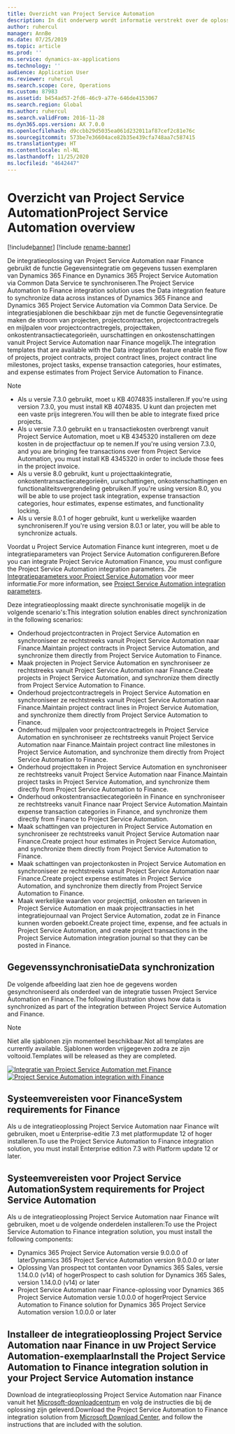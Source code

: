 ```yaml
---
title: Overzicht van Project Service Automation
description: In dit onderwerp wordt informatie verstrekt over de oplossing voor integratie van Dynamics 365 Project Service Automation naar Dynamics 365 Finance.
author: ruhercul
manager: AnnBe
ms.date: 07/25/2019
ms.topic: article
ms.prod: ''
ms.service: dynamics-ax-applications
ms.technology: ''
audience: Application User
ms.reviewer: ruhercul
ms.search.scope: Core, Operations
ms.custom: 87983
ms.assetid: b454ad57-2fd6-46c9-a77e-646de4153067
ms.search.region: Global
ms.author: ruhercul
ms.search.validFrom: 2016-11-28
ms.dyn365.ops.version: AX 7.0.0
ms.openlocfilehash: d9ccbb29d5035ea061d232011af87cef2c81e76c
ms.sourcegitcommit: 573be7e36604ace82b35e439cfa748aa7c587415
ms.translationtype: HT
ms.contentlocale: nl-NL
ms.lasthandoff: 11/25/2020
ms.locfileid: "4642447"
---
```

# <a name="project-service-automation-overview"></a><span data-ttu-id="3616e-103">Overzicht van Project Service Automation</span><span class="sxs-lookup"><span data-stu-id="3616e-103">Project Service Automation overview</span></span>

[!include[banner](../includes/banner.md)]
[!include [rename-banner](~/includes/cc-data-platform-banner.md)]

<span data-ttu-id="3616e-104">De integratieoplossing van Project Service Automation naar Finance gebruikt de functie Gegevensintegratie om gegevens tussen exemplaren van Dynamics 365 Finance en Dynamics 365 Project Service Automation via Common Data Service te synchroniseren.</span><span class="sxs-lookup"><span data-stu-id="3616e-104">The Project Service Automation to Finance integration solution uses the Data integration feature to synchronize data across instances of Dynamics 365 Finance and Dynamics 365 Project Service Automation via Common Data Service.</span></span> <span data-ttu-id="3616e-105">De integratiesjablonen die beschikbaar zijn met de functie Gegevensintegratie maken de stroom van projecten, projectcontracten, projectcontractregels en mijlpalen voor projectcontractregels, projecttaken, onkostentransactiecategorieën, uurschattingen en onkostenschattingen vanuit Project Service Automation naar Finance mogelijk.</span><span class="sxs-lookup"><span data-stu-id="3616e-105">The integration templates that are available with the Data integration feature enable the flow of projects, project contracts, project contract lines, project contract line milestones, project tasks, expense transaction categories, hour estimates, and expense estimates from Project Service Automation to Finance.</span></span>

> [!NOTE]
> - <span data-ttu-id="3616e-106">Als u versie 7.3.0 gebruikt, moet u KB 4074835 installeren.</span><span class="sxs-lookup"><span data-stu-id="3616e-106">If you're using version 7.3.0, you must install KB 4074835.</span></span> <span data-ttu-id="3616e-107">U kunt dan projecten met een vaste prijs integreren.</span><span class="sxs-lookup"><span data-stu-id="3616e-107">You will then be able to integrate fixed price projects.</span></span>
> - <span data-ttu-id="3616e-108">Als u versie 7.3.0 gebruikt en u transactiekosten overbrengt vanuit Project Service Automation, moet u KB 4345320 installeren om deze kosten in de projectfactuur op te nemen.</span><span class="sxs-lookup"><span data-stu-id="3616e-108">If you're using version 7.3.0, and you are bringing fee transactions over from Project Service Automation, you must install KB 4345320 in order to include those fees in the project invoice.</span></span>
> - <span data-ttu-id="3616e-109">Als u versie 8.0 gebruikt, kunt u projecttaakintegratie, onkostentransactiecategorieën, uurschattingen, onkostenschattingen en functionaliteitsvergrendeling gebruiken.</span><span class="sxs-lookup"><span data-stu-id="3616e-109">If you're using version 8.0, you will be able to use project task integration, expense transaction categories, hour estimates, expense estimates, and functionality locking.</span></span>
> - <span data-ttu-id="3616e-110">Als u versie 8.0.1 of hoger gebruikt, kunt u werkelijke waarden synchroniseren.</span><span class="sxs-lookup"><span data-stu-id="3616e-110">If you're using version 8.0.1 or later, you will be able to synchronize actuals.</span></span>

<span data-ttu-id="3616e-111">Voordat u Project Service Automation Finance kunt integreren, moet u de integratieparameters van Project Service Automation configureren.</span><span class="sxs-lookup"><span data-stu-id="3616e-111">Before you can integrate Project Service Automation Finance, you must configure the Project Service Automation integration parameters.</span></span> <span data-ttu-id="3616e-112">Zie [Integratieparameters voor Project Service Automation](PSA-parameters.md) voor meer informatie.</span><span class="sxs-lookup"><span data-stu-id="3616e-112">For more information, see [Project Service Automation integration parameters](PSA-parameters.md).</span></span>

<span data-ttu-id="3616e-113">Deze integratieoplossing maakt directe synchronisatie mogelijk in de volgende scenario's:</span><span class="sxs-lookup"><span data-stu-id="3616e-113">This integration solution enables direct synchronization in the following scenarios:</span></span>

- <span data-ttu-id="3616e-114">Onderhoud projectcontracten in Project Service Automation en synchroniseer ze rechtstreeks vanuit Project Service Automation naar Finance.</span><span class="sxs-lookup"><span data-stu-id="3616e-114">Maintain project contracts in Project Service Automation, and synchronize them directly from Project Service Automation to Finance.</span></span>
- <span data-ttu-id="3616e-115">Maak projecten in Project Service Automation en synchroniseer ze rechtstreeks vanuit Project Service Automation naar Finance.</span><span class="sxs-lookup"><span data-stu-id="3616e-115">Create projects in Project Service Automation, and synchronize them directly from Project Service Automation to Finance.</span></span>
- <span data-ttu-id="3616e-116">Onderhoud projectcontractregels in Project Service Automation en synchroniseer ze rechtstreeks vanuit Project Service Automation naar Finance.</span><span class="sxs-lookup"><span data-stu-id="3616e-116">Maintain project contract lines in Project Service Automation, and synchronize them directly from Project Service Automation to Finance.</span></span>
- <span data-ttu-id="3616e-117">Onderhoud mijlpalen voor projectcontractregels in Project Service Automation en synchroniseer ze rechtstreeks vanuit Project Service Automation naar Finance.</span><span class="sxs-lookup"><span data-stu-id="3616e-117">Maintain project contract line milestones in Project Service Automation, and synchronize them directly from Project Service Automation to Finance.</span></span>
- <span data-ttu-id="3616e-118">Onderhoud projecttaken in Project Service Automation en synchroniseer ze rechtstreeks vanuit Project Service Automation naar Finance.</span><span class="sxs-lookup"><span data-stu-id="3616e-118">Maintain project tasks in Project Service Automation, and synchronize them directly from Project Service Automation to Finance.</span></span>
- <span data-ttu-id="3616e-119">Onderhoud onkostentransactiecategorieën in Finance en synchroniseer ze rechtstreeks vanuit Finance naar Project Service Automation.</span><span class="sxs-lookup"><span data-stu-id="3616e-119">Maintain expense transaction categories in Finance, and synchronize them directly from Finance to Project Service Automation.</span></span>
- <span data-ttu-id="3616e-120">Maak schattingen van projecturen in Project Service Automation en synchroniseer ze rechtstreeks vanuit Project Service Automation naar Finance.</span><span class="sxs-lookup"><span data-stu-id="3616e-120">Create project hour estimates in Project Service Automation, and synchronize them directly from Project Service Automation to Finance.</span></span>
- <span data-ttu-id="3616e-121">Maak schattingen van projectonkosten in Project Service Automation en synchroniseer ze rechtstreeks vanuit Project Service Automation naar Finance.</span><span class="sxs-lookup"><span data-stu-id="3616e-121">Create project expense estimates in Project Service Automation, and synchronize them directly from Project Service Automation to Finance.</span></span>
- <span data-ttu-id="3616e-122">Maak werkelijke waarden voor projecttijd, onkosten en tarieven in Project Service Automation en maak projecttransacties in het integratiejournaal van Project Service Automation, zodat ze in Finance kunnen worden geboekt.</span><span class="sxs-lookup"><span data-stu-id="3616e-122">Create project time, expense, and fee actuals in Project Service Automation, and create project transactions in the Project Service Automation integration journal so that they can be posted in Finance.</span></span>

## <a name="data-synchronization"></a><span data-ttu-id="3616e-123">Gegevenssynchronisatie</span><span class="sxs-lookup"><span data-stu-id="3616e-123">Data synchronization</span></span>

<span data-ttu-id="3616e-124">De volgende afbeelding laat zien hoe de gegevens worden gesynchroniseerd als onderdeel van de integratie tussen Project Service Automation en Finance.</span><span class="sxs-lookup"><span data-stu-id="3616e-124">The following illustration shows how data is synchronized as part of the integration between Project Service Automation and Finance.</span></span>

> [!NOTE]
> <span data-ttu-id="3616e-125">Niet alle sjablonen zijn momenteel beschikbaar.</span><span class="sxs-lookup"><span data-stu-id="3616e-125">Not all templates are currently available.</span></span> <span data-ttu-id="3616e-126">Sjablonen worden vrijgegeven zodra ze zijn voltooid.</span><span class="sxs-lookup"><span data-stu-id="3616e-126">Templates will be released as they are completed.</span></span>

<span data-ttu-id="3616e-127">[![Integratie van Project Service Automation met Finance](./media/PSA-integration.png)](./media/PSA-integration.png)</span><span class="sxs-lookup"><span data-stu-id="3616e-127">[![Project Service Automation integration with Finance](./media/PSA-integration.png)](./media/PSA-integration.png)</span></span>

## <a name="system-requirements-for-finance"></a><span data-ttu-id="3616e-128">Systeemvereisten voor Finance</span><span class="sxs-lookup"><span data-stu-id="3616e-128">System requirements for Finance</span></span>

<span data-ttu-id="3616e-129">Als u de integratieoplossing Project Service Automation naar Finance wilt gebruiken, moet u Enterprise-editie 7.3 met platformupdate 12 of hoger installeren.</span><span class="sxs-lookup"><span data-stu-id="3616e-129">To use the Project Service Automation to Finance integration solution, you must install Enterprise edition 7.3 with Platform update 12 or later.</span></span>

## <a name="system-requirements-for-project-service-automation"></a><span data-ttu-id="3616e-130">Systeemvereisten voor Project Service Automation</span><span class="sxs-lookup"><span data-stu-id="3616e-130">System requirements for Project Service Automation</span></span>

<span data-ttu-id="3616e-131">Als u de integratieoplossing Project Service Automation naar Finance wilt gebruiken, moet u de volgende onderdelen installeren:</span><span class="sxs-lookup"><span data-stu-id="3616e-131">To use the Project Service Automation to Finance integration solution, you must install the following components:</span></span>

- <span data-ttu-id="3616e-132">Dynamics 365 Project Service Automation versie 9.0.0.0 of later</span><span class="sxs-lookup"><span data-stu-id="3616e-132">Dynamics 365 Project Service Automation version 9.0.0.0 or later</span></span>
- <span data-ttu-id="3616e-133">Oplossing Van prospect tot contanten voor Dynamics 365 Sales, versie 1.14.0.0 (v14) of hoger</span><span class="sxs-lookup"><span data-stu-id="3616e-133">Prospect to cash solution for Dynamics 365 Sales, version 1.14.0.0 (v14) or later</span></span>
- <span data-ttu-id="3616e-134">Project Service Automation naar Finance-oplossing voor Dynamics 365 Project Service Automation versie 1.0.0.0 of hoger</span><span class="sxs-lookup"><span data-stu-id="3616e-134">Project Service Automation to Finance solution for Dynamics 365 Project Service Automation version 1.0.0.0 or later</span></span>

## <a name="install-the-project-service-automation-to-finance-integration-solution-in-your-project-service-automation-instance"></a><span data-ttu-id="3616e-135">Installeer de integratieoplossing Project Service Automation naar Finance in uw Project Service Automation-exemplaar</span><span class="sxs-lookup"><span data-stu-id="3616e-135">Install the Project Service Automation to Finance integration solution in your Project Service Automation instance</span></span>

<span data-ttu-id="3616e-136">Download de integratieoplossing Project Service Automation naar Finance vanuit het [Microsoft-downloadcentrum](https://www.microsoft.com/download/details.aspx?id=57016) en volg de instructies die bij de oplossing zijn geleverd.</span><span class="sxs-lookup"><span data-stu-id="3616e-136">Download the Project Service Automation to Finance integration solution from [Microsoft Download Center](https://www.microsoft.com/download/details.aspx?id=57016), and follow the instructions that are included with the solution.</span></span>
